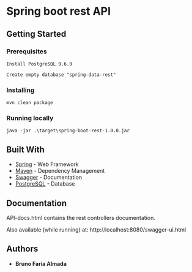 # Spring boot rest API

## Getting Started 

### Prerequisites

`Install PostgreSQL 9.6.9`

`Create empty database "spring-data-rest"`

### Installing

`mvn clean package`

### Running locally

`java -jar .\target\spring-boot-rest-1.0.0.jar`

## Built With

* [Spring](https://spring.io/) - Web Framework
* [Maven](https://maven.apache.org/) - Dependency Management
* [Swagger](https://swagger.io/) - Documentation
* [PostgreSQL](https://www.postgresql.org/) - Database

## Documentation

API-docs.html contains the rest controllers documentation.

Also available (while running) at:
http://localhost:8080/swagger-ui.html

## Authors

* **Bruno Faria Almada**
